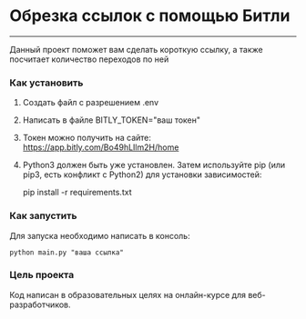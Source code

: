 # Обрезка ссылок с помощью Битли

--------

Данный проект поможет вам сделать короткую ссылку,
а также посчитает количество переходов по ней

### Как установить

1. Создать файл с разрешением .env
2. Написать в файле BITLY_TOKEN="ваш токен"
3. Токен можно получить на сайте: https://app.bitly.com/Bo49hLIlm2H/home
4. Python3 должен быть уже установлен. Затем используйте pip (или pip3, есть конфликт с Python2) для установки зависимостей:
    

    pip install -r requirements.txt 
    

### Как запустить

Для запуска необходимо написать в консоль:

    python main.py "ваша ссылка"

### Цель проекта

Код написан в образовательных целях на онлайн-курсе для веб-разработчиков.